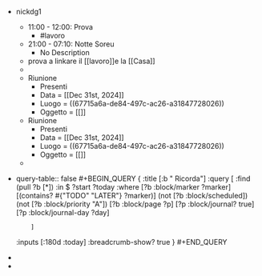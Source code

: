 - nickdg1
	- 11:00 - 12:00: Prova
		- #lavoro
	- 21:00 - 07:10: Notte Soreu
		- No Description
	- prova a linkare il [[lavoro]]e la [[Casa]]
	-
	- Riunione
		- Presenti
		- Data = [[Dec 31st, 2024]]
		- Luogo = ((67715a6a-de84-497c-ac26-a31847728026))
		- Oggetto = [[]]
	- Riunione
		- Presenti
		- Data = [[Dec 31st, 2024]]
		- Luogo = ((67715a6a-de84-497c-ac26-a31847728026))
		- Oggetto = [[]]
	-
- query-table:: false
  #+BEGIN_QUERY
  {
   :title [:b " Ricorda"]
   :query [
           :find (pull ?b [*])
           :in $ ?start ?today
           :where
           [?b :block/marker ?marker]
           [(contains? #{"TODO" "LATER"} ?marker)]
           (not [?b :block/scheduled])
          (not [?b :block/priority "A"])
           [?b :block/page ?p]
           [?p :block/journal? true]
           [?p :block/journal-day ?day]
            
          ]
   :inputs [:180d :today]
   :breadcrumb-show? true
  }
  #+END_QUERY
-
-